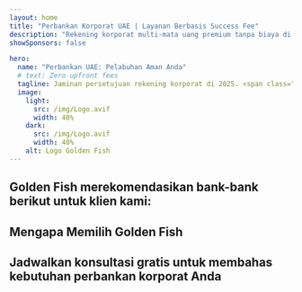 ```yaml
---
layout: home
title: "Perbankan Korporat UAE | Layanan Berbasis Success Fee"
description: "Rekening korporat multi-mata uang premium tanpa biaya di muka - bayar hanya setelah persetujuan. Manajemen aplikasi lengkap dengan tingkat keberhasilan 96%. Pembukaan rekening dijamin."
showSponsors: false

hero:
  name: "Perbankan UAE: Pelabuhan Aman Anda"
  # text: Zero upfront fees
  tagline: Jaminan persetujuan rekening korporat di 2025. <span class="hl">Tanpa biaya di muka</span> - bayar hanya setelah persetujuan. Tingkat keberhasilan 96%.
  image:
    light:
      src: /img/Logo.avif
      width: 40%
    dark:
      src: /img/Logo.avif
      width: 40%
    alt: Logo Golden Fish
---
```


<FeatureCards :features="[
  {
    title: 'Jaminan Persetujuan Rekening',
    bullet: '✓',
    items: [
      'Jaminan dua bulan untuk persetujuan rekening pertama',
      'Jaminan tiga bulan untuk rekening kedua',
      'Penyusunan rencana bisnis berkualitas',
      'Dukungan uji tuntas komprehensif',
      'Strategi komunikasi langsung dengan bank',
      'Pengaturan paket perbankan lengkap'
    ],
    linkText: 'Learn more',
    link: '../../corporate-banking-services/guaranteed-account-approvals',
    icon: {
      light: '/video/iStock-2186765808.mp4',
      dark: '/video/iStock-2166377244.mp4',
      alt: 'Persyaratan Perbankan',
    }
  },
]" />

<FeatureCards :features="[
  {
    title: 'Rekening bank UAE untuk bisnis berisiko tinggi',
    items: [
      'Panduan ahli tentang enhanced due diligence (EDD)',
      'Pemantauan transaksi dan manajemen risiko',
      'Pengaturan kebijakan dan prosedur kepatuhan',
      'Manajemen hubungan bank',
      'Pembaruan dan audit kepatuhan rutin',
      'Perencanaan kontingensi untuk keamanan rekening'
    ],
    linkText: 'Learn more',
    link: '../../corporate-banking-services/UAE-Bank-Accounts-for-High-Risk-Business',
    icon: {
      light: '/img/iStock-1333000394.avif',
      dark: '/img/iStock-584576538.avif',
      alt: 'Layanan Perbankan',
    }
  },
  {
    title: 'Tetap patuh: Lindungi bisnis UAE Anda',
    items: [
      'Audit kepatuhan rutin untuk mengidentifikasi potensi risiko',
      'Layanan PRO end-to-end untuk persetujuan pemerintah',
      'Manajemen pembaruan lisensi dan peringatan',
      'Konsultasi perbankan dan pemeliharaan rekening',
      'Dukungan kepatuhan VAT dan ESR',
      'Visa karyawan dan kepatuhan hukum ketenagakerjaan',
      'Lokakarya pelatihan tentang pembaruan regulasi'
    ],
    linkText: 'Learn more',
    link: '../../company-registration/Protect-Your-Business',
    icon: {
      light: '/img/iStock-1382278859.jpg',
      dark: '/img/iStock-1867623684.jpg',
      alt: 'Layanan Perbankan',
    }
  },
  {
    title: 'Manfaat Perbankan Korporat UAE',
    items: [
      'Sistem perbankan kuat dengan peringkat Moody\'s **Aa2**',
      '**Nilai tukar USD tetap sejak 1980**',
      'Tidak ada pembatasan pergerakan modal',
      'Cadangan devisa lebih dari US$184 miliar',
      'Stabilitas politik dan ekonomi',
      'Sistem perbankan yang didukung pemerintah',
      'Perbankan digital kelas dunia'
    ],
    linkText: 'Learn more',
    link: '../../company-registration/banking',
    icon: {
      light: '/img/iStock-1032707788.jpg',
      dark: '/img/iStock-1152367067.avif',
      alt: 'Proses Perbankan',
    }
  }
]" />

## Golden Fish merekomendasikan bank-bank berikut untuk klien kami:

<!--@include: /../../include/recommended-banks.md-->

## Mengapa Memilih Golden Fish

<BenefitsList :features="[
  {
    icon: '🏢',
    title: 'Keahlian Lokal UAE',
    text: 'Spesialis berdedikasi di Dubai memberikan panduan ahli di setiap tahap proses.'
  },
  {
    icon: '📊',
    title: 'Tingkat Keberhasilan Terbukti',
    text: 'Tingkat persetujuan lebih dari 90% dengan ratusan visa, rekening bank, dan pendaftaran perusahaan yang diproses melalui layanan premium kami.'
  },
  {
    icon: '💸',
    title: '**Biaya Berbasis Keberhasilan**',
    text: '[Bayar hanya setelah persetujuan](/uae-business/benefits/success-based-fees). Transparansi penuh tanpa biaya tersembunyi.'
  },
]" />

## Jadwalkan konsultasi gratis untuk membahas kebutuhan perbankan korporat Anda

<ContactFormModalNav buttonText="Bicara dengan ahli" formStyle="display: block; margin: 3rem auto;"/>